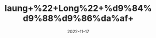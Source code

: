---
title: 'laung+%22+Long%22+%d9%84%d9%88%d9%86%da%af+'
date: '2022-11-17' 
metatag: '' 
inventory: '0' 
draft: false 
# meta description 
shortDescripton: '+Clove++relieve+toothache%2c+overcome+cold%2c+overcome+cough%2c+relieve+headache%2c+overcome+bad+breath%2c+regulate+blood+sugar+levels.'
description: 'Spices+%d9%85%d8%b5%d8%a7%d9%84%d8%ad%db%92'
longdescription: ''
tags: ''
brand: ''
subCategory: ''
sellCount: '0'
featured: True
# product Price
price: '40.0'
# Product Short Description
shortDescription: '+Clove++relieve+toothache%2c+overcome+cold%2c+overcome+cough%2c+relieve+headache%2c+overcome+bad+breath%2c+regulate+blood+sugar+levels.'
productID: 'CADDF7C4-1529-ED11-9968-005056B3A416'
type: 'products'
category: 'Spices+%d9%85%d8%b5%d8%a7%d9%84%d8%ad%db%92' 
thumnailproduct: 'https://eraconnect.blob.core.windows.net/product-images/aminsaddiquidawakhana/CADDF7C4-1529-ED11-9968-005056B3A416.webp' 
images:
  - image: 'https://eraconnect.blob.core.windows.net/product-images/aminsaddiquidawakhana/CADDF7C4-1529-ED11-9968-005056B3A416.webp'  
Variants:
---